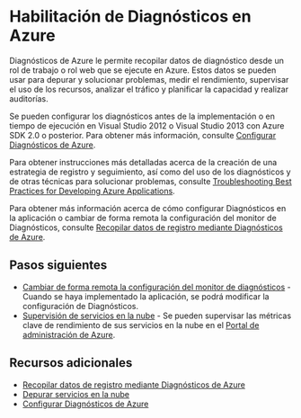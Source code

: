 <properties linkid="dev-net-commons-tasks-diagnostics" urlDisplayName="Diagnostics" pageTitle="How to use diagnostics (.NET) - Azure feature guide" metaKeywords="Azure diagnostics monitoring,logs crash dumps C#" description="Learn how to use diagnostic data in Azure for debugging, measuring performance, monitoring, traffic analysis, and more." metaCanonical="" services="cloud-services" documentationCenter=".NET" title="Enabling Diagnostics in Azure" authors="ryanwi" solutions="" manager="" editor="" />

Habilitación de Diagnósticos en Azure
=====================================

Diagnósticos de Azure le permite recopilar datos de diagnóstico desde un rol de trabajo o rol web que se ejecute en Azure. Estos datos se pueden usar para depurar y solucionar problemas, medir el rendimiento, supervisar el uso de los recursos, analizar el tráfico y planificar la capacidad y realizar auditorías.

Se pueden configurar los diagnósticos antes de la implementación o en tiempo de ejecución en Visual Studio 2012 o Visual Studio 2013 con Azure SDK 2.0 o posterior. Para obtener más información, consulte [Configurar Diagnósticos de Azure](http://msdn.microsoft.com/en-us/library/windowsazure/dn186185.aspx).

Para obtener instrucciones más detalladas acerca de la creación de una estrategia de registro y seguimiento, así como del uso de los diagnósticos y de otras técnicas para solucionar problemas, consulte [Troubleshooting Best Practices for Developing Azure Applications](http://msdn.microsoft.com/en-us/library/windowsazure/hh771389.aspx).

Para obtener más información acerca de cómo configurar Diagnósticos en la aplicación o cambiar de forma remota la configuración del monitor de Diagnósticos, consulte [Recopilar datos de registro mediante Diagnósticos de Azure](http://msdn.microsoft.com/en-us/library/windowsazure/gg433048.aspx).

Pasos siguientes
----------------

-   [Cambiar de forma remota la configuración del monitor de diagnósticos](http://msdn.microsoft.com/en-us/library/windowsazure/gg432992.aspx) - Cuando se haya implementado la aplicación, se podrá modificar la configuración de Diagnósticos.
-   [Supervisión de servicios en la nube](../cloud-services-how-to-monitor/) - Se pueden supervisar las métricas clave de rendimiento de sus servicios en la nube en el [Portal de administración de Azure](http://manage.windowsazure.com).

Recursos adicionales
--------------------

-   [Recopilar datos de registro mediante Diagnósticos de Azure](http://msdn.microsoft.com/en-us/library/windowsazure/gg433048.aspx)
-   [Depurar servicios en la nube](http://msdn.microsoft.com/en-us/library/windowsazure/ee405479.aspx)
-   [Configurar Diagnósticos de Azure](http://msdn.microsoft.com/en-us/library/windowsazure/dn186185.aspx)


  [Troubleshooting Best Practices for Developing Azure Applications]: http://msdn.microsoft.com/en-us/library/windowsazure/hh771389.aspx
  

  [Using performance counters in Azure]: ../cloud-services-performance-testing-visual-studio-profiler/
  [How to monitor cloud services]: ../cloud-services-how-to-monitor/
  [DiagnosticMonitorTraceListener Class]: http://msdn.microsoft.com/en-us/library/windowsazure/microsoft.windowsazure.diagnostics.diagnosticmonitortracelistener.aspx
  [How to Use the Azure Diagnostics Configuration File]: http://msdn.microsoft.com/en-us/library/windowsazure/hh411551.aspx
  [Adding Trace Failed Requests in the IIS 7.0 Configuration Reference]: http://www.iis.net/ConfigReference/system.webServer/tracing/traceFailedRequests/add
  [Using performance counters in Azure]: /en-us/develop/net/common-tasks/performance-profiling/
  [How to Configure Local Storage Resources]: http://msdn.microsoft.com/en-us/library/windowsazure/ee758708.aspx
  [Browsing Storage Resources with Server Explorer]: http://msdn.microsoft.com/en-us/library/windowsazure/ff683677.aspx
  [Azure Storage Explorer]: http://azurestorageexplorer.codeplex.com/
  [Azure Diagnostics Manager]: http://www.cerebrata.com/Products/AzureDiagnosticsManager/Default.aspx
  [Collect Logging Data by Using Azure Diagnostics]: http://msdn.microsoft.com/en-us/library/windowsazure/gg433048.aspx
  [Debugging an Azure Application]: http://msdn.microsoft.com/en-us/library/windowsazure/ee405479.aspx
  [Use the Azure Diagnostics Configuration File]: http://msdn.microsoft.com/en-us/library/windowsazure/hh411551.aspx
  [LogLevel Enumeration]: http://msdn.microsoft.com/en-us/library/windowsazure/microsoft.windowsazure.diagnostics.loglevel.aspx
  [OnStart method]: http://msdn.microsoft.com/en-us/library/microsoft.windowsazure.serviceruntime.roleentrypoint.onstart.aspx
  [Azure Diagnostics Configuration Schema]: http://msdn.microsoft.com/en-us/library/gg593185.aspx
  [How to use the Table Storage Service]: http://www.windowsazure.com/en-us/develop/net/how-to-guides/table-services/
  [How to use the Azure Blob Storage Service]: http://www.windowsazure.com/en-us/develop/net/how-to-guides/blob-storage/
  [Azure Management Portal]: http://manage.windowsazure.com
  [Remotely Change the Diagnostic Monitor Configuration]: http://msdn.microsoft.com/en-us/library/windowsazure/gg432992.aspx
  [Configuring Azure Diagnostics]: http://msdn.microsoft.com/en-us/library/windowsazure/dn186185.aspx  
   